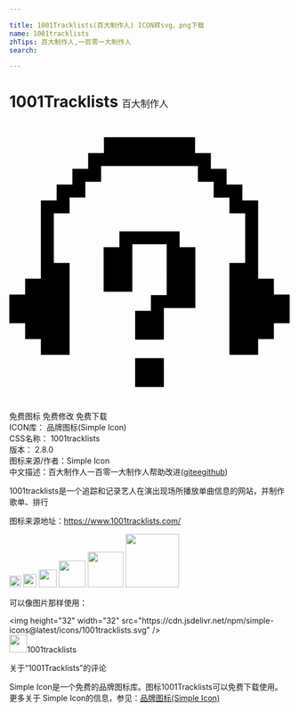 ```yaml
---

title: 1001Tracklists(百大制作人) ICON转svg、png下载
name: 1001tracklists
zhTips: 百大制作人,一百零一大制作人
search: 

---
```


# 1001Tracklists  <small style="font-size: 60%;font-weight: 100">百大制作人</small>

<div id="svg" class="svg-wrap">
<svg role="img" viewBox="0 0 24 24" xmlns="http://www.w3.org/2000/svg"><title>1001Tracklists icon</title><path d="M9.422 10.723h-1.35v3.807h2.458v-4.048h2.94v4.337h-1.35v1.35h-1.349v2.458h2.458v-2.7h2.699v-5.204h-1.35v-1.35H9.422zm1.35 11.952h2.457v-2.458H10.77v2.458zm-2.676-20H6.747v1.35h-1.35v1.348H4.049v1.35h-1.35v6.699H1.35v1.35H0v2.457h1.35v1.35h1.349v1.349h2.458v-7.856h-1.35v-4.24h1.35v-1.35h1.349v-1.35h1.35V3.784h8.289v1.35h1.349v1.349h1.35v1.35h1.349v4.24h-1.35v7.856h2.458v-1.35h1.35v-1.35H24v-2.457h-1.35v-1.35h-1.349V6.724h-1.35v-1.35h-1.349V4.024h-1.349v-1.35h-1.35V1.326H8.097v1.35Z"/></svg>
</div>
<detail full-name='1001tracklists'></detail>

<div class="detail-page">
<p>
<span><span class="badge-success badge">免费图标</span> <span class="badge-success badge">免费修改</span>  <span class="badge-success badge">免费下载</span> </span>
<br/>
<span>
ICON库：
<span class="badge-secondary badge">品牌图标(Simple Icon)</span> 
</span>
<br/>
<span>
CSS名称：
<span class="badge-secondary badge">1001tracklists</span> 
</span>

<br/>
<span>
版本：
<span class="badge-secondary badge">2.8.0</span> 
</span>
<br/>
<span>图标来源/作者：<span class="badge-light badge">Simple Icon</span></span> 
<br/>
<span class="zh-detail">中文描述：<span class="badge-primary badge">百大制作人</span><span class="badge-primary badge">一百零一大制作人</span><span class="help-link"><span>帮助改进</span>(<a href="https://gitee.com/liuwave/icon-helper/edit/master/json/brands/1001tracklists.json" target="_blank" rel="noopener noreferrer">gitee</a><a href="https://github.com/liuwave/icon-helper/edit/master/json/brands/1001tracklists.json" target="_blank" rel="noopener noreferrer">github</a></span>)</span><br/>
</p>
</div><div class="description description alert alert-light"><p>1001tracklists是一个追踪和记录艺人在演出现场所播放单曲信息的网站，并制作歌单、排行</p><p>图标来源地址：<a href="https://www.1001tracklists.com/" target="_blank" rel="noopener noreferrer">https://www.1001tracklists.com/</a></p></div>
<div class="alert alert-dark">
<img height="21" width="21" src="https://cdn.jsdelivr.net/npm/simple-icons@latest/icons/1001tracklists.svg" />
<img height="24" width="24" src="https://cdn.jsdelivr.net/npm/simple-icons@latest/icons/1001tracklists.svg" />
<img height="32" width="32" src="https://cdn.jsdelivr.net/npm/simple-icons@latest/icons/1001tracklists.svg" />
<img height="48" width="48" src="https://cdn.jsdelivr.net/npm/simple-icons@latest/icons/1001tracklists.svg" />
<img height="64" width="64" src="https://cdn.jsdelivr.net/npm/simple-icons@latest/icons/1001tracklists.svg" />
<img height="96" width="96" src="https://cdn.jsdelivr.net/npm/simple-icons@latest/icons/1001tracklists.svg" />

</div>
<div>
  <p>可以像图片那样使用：    
  </p>
  <div class="alert alert-primary" style="font-size: 14px">
    &lt;img height="32" width="32" src="https://cdn.jsdelivr.net/npm/simple-icons@latest/icons/1001tracklists.svg" /&gt;
    <copy-btn content='<img height="32" width="32" src="https://cdn.jsdelivr.net/npm/simple-icons@latest/icons/1001tracklists.svg" />'></copy-btn>
  </div>
  <div class="alert alert-secondary">
    <img height="32" width="32" src="https://cdn.jsdelivr.net/npm/simple-icons@latest/icons/1001tracklists.svg" />1001tracklists
    <copy-btn content="1001tracklists" btn-title="复制图标名称"></copy-btn>
  </div>
</div>

<Vssue title="关于“1001Tracklists”的评论" >关于“1001Tracklists”的评论</Vssue>


<div><p>Simple Icon是一个免费的品牌图标库。图标1001Tracklists可以免费下载使用。更多关于  Simple Icon的信息，参见：<a target="_blank" href="https://iconhelper.cn/brands.html">品牌图标(Simple Icon)</a>
</p></div>
